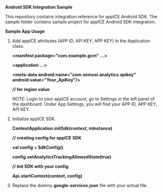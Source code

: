 **Android SDK Integration Sample**

This repository contains integration reference for appICE Android SDK. The sample folder contains sample project for appICE Android SDK integration.

**Sample App Usage**

1. Add appICE attributes (APP ID, API KEY, APP KEY) in the Application class.

   **<manifest package="com.example.gcm" ...>**
   
   **<application ...>**
   
   **<meta-data android:name="com.semusi.analytics.appid" android:value="Your_AppID"/>**
   
   **<meta-data android:name="com.semusi.analytics.appkey" android:value="Your_AppKey"/>**
   
   **<meta-data android:name="com.semusi.analytics.apikey"  android:value="Your_ApiKey"/>**
 
   **// for region value**

   **<meta-data  android:name="io.appice.analytics.region"  android:value="US" />**
 
   **</application>**

   **</manifest>**
 
   NOTE: Login to your appICE account, go to Settings in the left panel of the dashboard. Under App Settings, you will find your APP ID, APP KEY, API KEY.

2. Initialize appICE SDK.

    **ContextApplication.initSdk(context, mInstance)**
    
    **// creating config for appICE SDK**
    
    **val config = SdkConfig()**
    
    **config.setAnalyticsTrackingAllowedState(true)**
    
    **// Init SDK with your config**
    
    **Api.startContext(context, config)**
      
3. Replace the dummy **google-services.json** file with your actual file.
